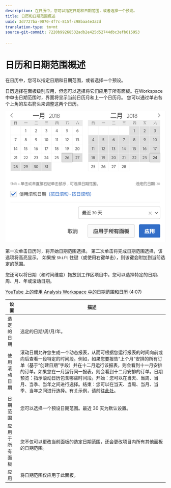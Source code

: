```yaml
---
description: 在日历中，您可以指定日期和日期范围，或者选择一个预设。
title: 日历和日期范围概述
uuid: 3d7727ba-9070-4f7c-815f-c98baa4e3a2d
translation-type: tm+mt
source-git-commit: 7220b99268532adb2e425d52744dbc3efb615953

---
```



# 日历和日期范围概述

在日历中，您可以指定日期和日期范围，或者选择一个预设。

日历选择在面板级别应用，但您可以选择将它们应用于所有面板。在Workspace中单击日期范围时，界面将显示当前日历月和上一个日历月。 您可以通过单击各个上角的左右箭头来调整这两个日历。

![日历](assets/aw_calendar.png)

第一次单击日历时，将开始日期范围选择。 第二次单击将完成日期范围选择，该选项将高亮显示。 如果按 `Shift` 住键（或使用右键单击），则该键会附加到当前选定的范围。

您还可以将日期（和时间维度）拖放到工作区项目中。您可以选择特定的日期、周、月、年或滚动日期。

[YouTube 上的使用 Analysis Workspace 中的日期范围和日历](https://www.youtube.com/watch?v=L4FSrxr3SDA&amp;list=PL2tCx83mn7GuNnQdYGOtlyCu0V5mEZ8sS&amp;index=28) (4:07)

| 设置 | 描述 |
|--- |--- |
| 选定的日期 | 选定的日期/周/月/年。 |
| 使用滚动日期 | 滚动日期允许您生成一个动态报表，从而可根据您运行报表的时间向前或向后查看一段特定的时间段。例如，如果您要报告“上个月”安排的所有订单（基于“创建日期”字段）并在十二月运行该报表，则会看到十一月安排的订单。如果您在一月运行同一报表，则会看到十二月安排的订单。日期预览：指示滚动日历包含哪些时间段。开始：您可以在当天、当周、当月、当季、当年之间进行选择。结束：您可以在当天、当周、当月、当季、当年之间进行选择。有关示例，请前往[此处](/help/analyze/analysis-workspace/components/calendar-date-ranges/custom-date-ranges.md)。 |
| 日期范围 | 您可以选择一个预设日期范围。最近 30 天为默认设置。 |
| 应用于所有面板 | 您不仅可以更改当前面板的选定日期范围，还会更改项目内所有其他面板的日期范围。 |
| 应用 | 将日期范围仅应用于此面板。 |
